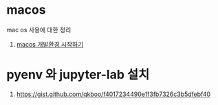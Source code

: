 # macos
mac os 사용에 대한 정리

1. [macos 개발환경 시작하기](docs/00-getting-started.md)

# pyenv 와 jupyter-lab 설치

1. https://gist.github.com/qkboo/f4017234490e1f3fb7326c3b5dfebf40
